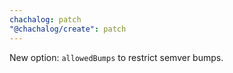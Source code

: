 ```yaml
---
chachalog: patch
"@chachalog/create": patch
---
```


New option: `allowedBumps` to restrict semver bumps.
